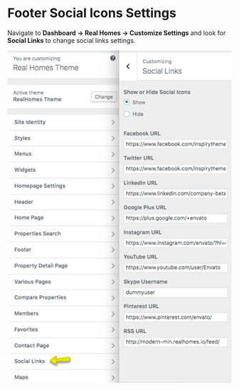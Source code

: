 # Footer Social Icons Settings

Navigate to **Dashboard → Real Homes → Customize Settings** and look for **Social Links** to change social links settings.

![Footer Settings](images/home-setup/social-links.png)